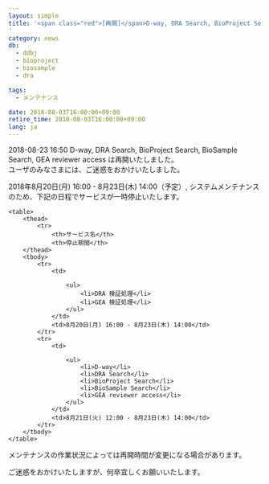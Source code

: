 ```yaml
---
layout: simple
title: '<span class="red">[再開]</span>D-way, DRA Search, BioProject Search, BioSample Search, GEA reviewer access システム停止のお知らせ（8/20 16:00 - 8/23 14:00）
'
category: news
db:
  - ddbj
  - bioproject
  - biosample
  - dra

tags:
  - メンテナンス

date: 2018-08-03T16:00:00+09:00
retire_time: 2018-08-03T16:00:00+09:00
lang: ja
---
```


<p class="red">2018-08-23 16:50 D-way, DRA Search, BioProject Search, BioSample Search, GEA reviewer access は再開いたしました。<br>ユーザのみなさまには、ご迷惑をおかけいたしました。</p>

<p>2018年8月20日(月) 16:00 - 8月23日(木) 14:00（予定）, システムメンテナンスのため、下記の日程でサービスが一時停止いたします。

<p>
<div class="main_table format">

    <table>
        <thead>
            <tr>
                <th>サービス名</th>
                <th>停止期間</th>
        </thead>
        <tbody>
            <tr>
                <td>

                    <ul>
                        <li>DRA 検証処理</li>
                        <li>GEA 検証処理</li>
                    </ul>
                </td>
                <td>8月20日(月) 16:00 - 8月23日(木) 14:00</td>
            </tr>
            <tr>
                <td>

                    <ul>
                        <li>D-way</li>
                        <li>DRA Search</li>
                        <li>BioProject Search</li>
                        <li>BioSample Search</li>
                        <li>GEA reviewer access</li>
                    </ul>
                </td>
                <td>8月21日(火) 12:00 - 8月23日(木) 14:00</td>
            </tr>
        </tbody>
    </table>
</div>

<p>メンテナンスの作業状況によっては再開時間が変更になる場合があります。</p>

<p>ご迷惑をおかけいたしますが、何卒宜しくお願いいたします。</p>
